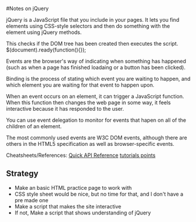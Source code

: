#Notes on jQuery

jQuery is a JavaScript file that you include in your pages. It lets you find elements using CSS-style selectors and then do something with the element using jQuery methods.

This checks if the DOM tree has been created then executes the script.
    $(document).ready(function(){});

Events are the browser's way of indicating when something has happened (such as when a page has finished loadaing or a button has been clicked).

Binding is the process of stating which event you are waiting to happen, and which element you are waiting for that event to happen upon.

When an event occurs on an element, it can trigger a JavaScript function. When this function then changes the web page in some way, it feels interactive because it has responded to the user.

You can use event delegation to monitor for events that hapen on all of the children of an element.

The most commonly used events are W3C DOM events, although there are others in the HTML5 specification as well as browser-specific events.

Cheatsheets/References:
[Quick API Reference](https://oscarotero.com/jquery/)
[tutorials points](https://www.tutorialspoint.com/jquery/jquery-overview.htm)

## Strategy

* Make an basic HTML practice page to work with
* CSS style sheet would be nice, but no time for that, and I don't have a pre made one
* Make a script that makes the site interactive
* If not, Make a script that shows understanding of jQuery